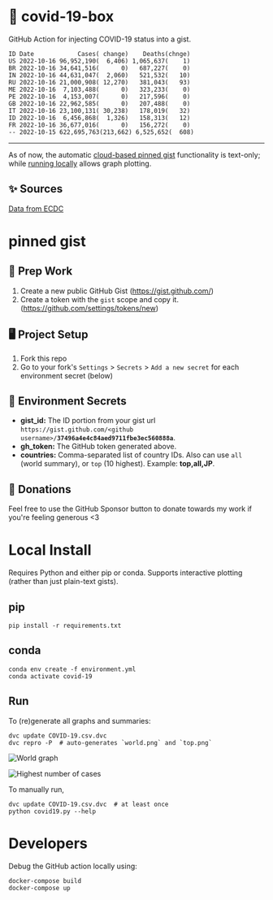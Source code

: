 # 🏥 covid-19-box

GitHub Action for injecting COVID-19 status into a gist.

```
ID Date            Cases( change)    Deaths(chnge)
US 2022-10-16 96,952,190(  6,406) 1,065,637(    1)
BR 2022-10-16 34,641,516(      0)   687,227(    0)
IN 2022-10-16 44,631,047(  2,060)   521,532(   10)
RU 2022-10-16 21,000,908( 12,270)   381,043(   93)
ME 2022-10-16  7,103,488(      0)   323,233(    0)
PE 2022-10-16  4,153,007(      0)   217,596(    0)
GB 2022-10-16 22,962,585(      0)   207,488(    0)
IT 2022-10-16 23,100,131( 30,238)   178,019(   32)
ID 2022-10-16  6,456,868(  1,326)   158,313(   12)
FR 2022-10-16 36,677,016(      0)   156,272(    0)
-- 2022-10-15 622,695,763(213,662) 6,525,652(  608)
```

---

As of now, the automatic [cloud-based pinned gist](#pinned-gist) functionality is text-only;
while [running locally](#local-install) allows graph plotting.

## ✨ Sources

[Data from ECDC](https://www.ecdc.europa.eu/en/publications-data/download-todays-data-geographic-distribution-covid-19-cases-worldwide)

# pinned gist

## 🎒 Prep Work
1. Create a new public GitHub Gist (https://gist.github.com/)
1. Create a token with the `gist` scope and copy it. (https://github.com/settings/tokens/new)

## 🖥 Project Setup
1. Fork this repo
1. Go to your fork's `Settings` > `Secrets` > `Add a new secret` for each environment secret (below)

## 🤫 Environment Secrets
- **gist_id:** The ID portion from your gist url `https://gist.github.com/<github username>/`**`37496a4e4c84aed9711fbe3ec560888a`**.
- **gh_token:** The GitHub token generated above.
- **countries:** Comma-separated list of country IDs. Also can use `all` (world summary), or `top` (10 highest). Example: **top,all,JP**.

## 💸 Donations

Feel free to use the GitHub Sponsor button to donate towards my work if you're feeling generous <3

# Local Install

Requires Python and either pip or conda. Supports interactive plotting (rather than just plain-text gists).

## pip

```
pip install -r requirements.txt
```

## conda

```
conda env create -f environment.yml
conda activate covid-19
```

## Run

To (re)generate all graphs and summaries:

```
dvc update COVID-19.csv.dvc
dvc repro -P  # auto-generates `world.png` and `top.png`
```

![World graph](world.png)

![Highest number of cases](top.png)

To manually run,

```
dvc update COVID-19.csv.dvc  # at least once
python covid19.py --help
```

# Developers

Debug the GitHub action locally using:

```
docker-compose build
docker-compose up
```
